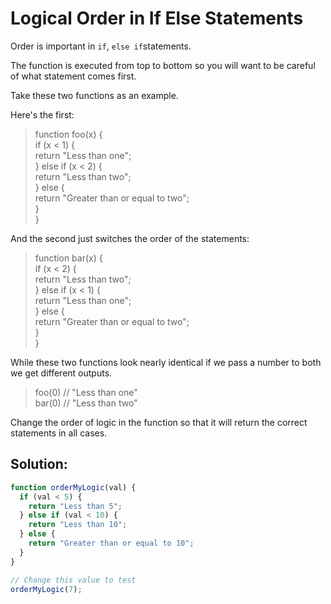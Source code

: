 # Logical Order in If Else Statements

Order is important in `if`, `else if`statements.

The function is executed from top to bottom so you will want to be careful of what statement comes first.

Take these two functions as an example.

Here's the first:

> function foo\(x\) {  
>   if \(x &lt; 1\) {  
>     return "Less than one";  
>   } else if \(x &lt; 2\) {  
>     return "Less than two";  
>   } else {  
>     return "Greater than or equal to two";  
>   }  
> }

And the second just switches the order of the statements:

> function bar\(x\) {  
>   if \(x &lt; 2\) {  
>     return "Less than two";  
>   } else if \(x &lt; 1\) {  
>     return "Less than one";  
>   } else {  
>     return "Greater than or equal to two";  
>   }  
> }

While these two functions look nearly identical if we pass a number to both we get different outputs.

> foo\(0\) // "Less than one"  
> bar\(0\) // "Less than two"

Change the order of logic in the function so that it will return the correct statements in all cases.

## Solution:

```javascript
function orderMyLogic(val) {
  if (val < 5) {
    return "Less than 5";
  } else if (val < 10) {
    return "Less than 10";
  } else {
    return "Greater than or equal to 10";
  }
}

// Change this value to test
orderMyLogic(7);
```

